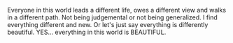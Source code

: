 Everyone in this world leads a different life, owes a different view and walks in a different path.
Not being judgemental or not being generalized.
I find everything different and new.
Or let's just say everything is differently beautiful.
YES... everything in this world is BEAUTIFUL.
